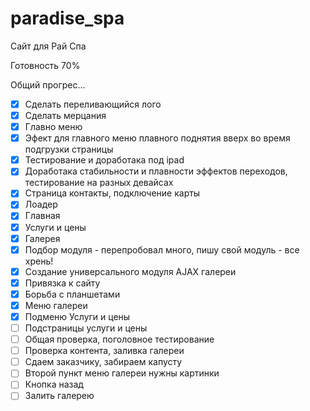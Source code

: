 paradise_spa
============

Сайт для Рай Спа

Готовность 70%

Общий прогрес...

- [x] Сделать переливающийся лого
- [x] Сделать мерцания
- [x] Главно меню
- [x] Эфект для главного меню плавного поднятия вверх во время подгрузки страницы
- [x] Тестирование и доработака под ipad
- [x] Доработака стабильности и плавности эффектов переходов, тестирование на разных девайсах
- [x] Страница контакты, подключение карты
- [x] Лоадер
- [x] Главная
- [x] Услуги и цены
- [x] Галерея
- [x] Подбор модуля - перепробовал много, пишу свой модуль - все хрень!
- [x] Создание универсального модуля AJAX галереи
- [x] Привязка к сайту
- [x] Борьба с планшетами
- [x] Меню галереи
- [x] Подменю Услуги и цены
- [ ] Подстраницы услуги и цены
- [ ] Общая проверка, поголовное тестирование
- [ ] Проверка контента, заливка галереи
- [ ] Сдаем заказчику, забираем капусту
- [ ] Второй пункт меню галереи нужны картинки
- [ ] Кнопка назад
- [ ] Залить галерею
